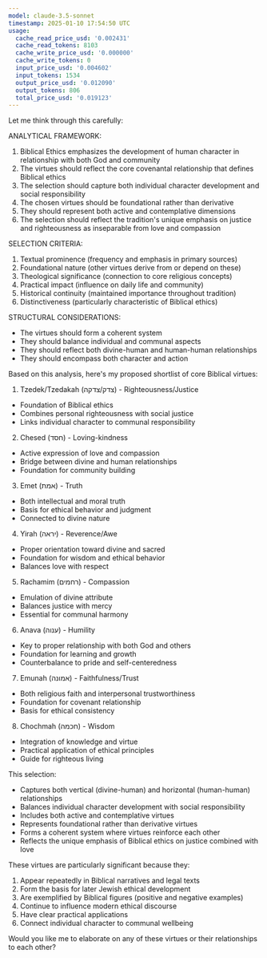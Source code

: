 ```yaml
---
model: claude-3.5-sonnet
timestamp: 2025-01-10 17:54:50 UTC
usage:
  cache_read_price_usd: '0.002431'
  cache_read_tokens: 8103
  cache_write_price_usd: '0.000000'
  cache_write_tokens: 0
  input_price_usd: '0.004602'
  input_tokens: 1534
  output_price_usd: '0.012090'
  output_tokens: 806
  total_price_usd: '0.019123'
---
```


Let me think through this carefully:

ANALYTICAL FRAMEWORK:
1. Biblical Ethics emphasizes the development of human character in relationship with both God and community
2. The virtues should reflect the core covenantal relationship that defines Biblical ethics
3. The selection should capture both individual character development and social responsibility
4. The chosen virtues should be foundational rather than derivative
5. They should represent both active and contemplative dimensions
6. The selection should reflect the tradition's unique emphasis on justice and righteousness as inseparable from love and compassion

SELECTION CRITERIA:
1. Textual prominence (frequency and emphasis in primary sources)
2. Foundational nature (other virtues derive from or depend on these)
3. Theological significance (connection to core religious concepts)
4. Practical impact (influence on daily life and community)
5. Historical continuity (maintained importance throughout tradition)
6. Distinctiveness (particularly characteristic of Biblical ethics)

STRUCTURAL CONSIDERATIONS:
- The virtues should form a coherent system
- They should balance individual and communal aspects
- They should reflect both divine-human and human-human relationships
- They should encompass both character and action

Based on this analysis, here's my proposed shortlist of core Biblical virtues:

1. Tzedek/Tzedakah (צדק/צדקה) - Righteousness/Justice
- Foundation of Biblical ethics
- Combines personal righteousness with social justice
- Links individual character to communal responsibility

2. Chesed (חסד) - Loving-kindness
- Active expression of love and compassion
- Bridge between divine and human relationships
- Foundation for community building

3. Emet (אמת) - Truth
- Both intellectual and moral truth
- Basis for ethical behavior and judgment
- Connected to divine nature

4. Yirah (יראה) - Reverence/Awe
- Proper orientation toward divine and sacred
- Foundation for wisdom and ethical behavior
- Balances love with respect

5. Rachamim (רחמים) - Compassion
- Emulation of divine attribute
- Balances justice with mercy
- Essential for communal harmony

6. Anava (ענוה) - Humility
- Key to proper relationship with both God and others
- Foundation for learning and growth
- Counterbalance to pride and self-centeredness

7. Emunah (אמונה) - Faithfulness/Trust
- Both religious faith and interpersonal trustworthiness
- Foundation for covenant relationship
- Basis for ethical consistency

8. Chochmah (חכמה) - Wisdom
- Integration of knowledge and virtue
- Practical application of ethical principles
- Guide for righteous living

This selection:
- Captures both vertical (divine-human) and horizontal (human-human) relationships
- Balances individual character development with social responsibility
- Includes both active and contemplative virtues
- Represents foundational rather than derivative virtues
- Forms a coherent system where virtues reinforce each other
- Reflects the unique emphasis of Biblical ethics on justice combined with love

These virtues are particularly significant because they:
1. Appear repeatedly in Biblical narratives and legal texts
2. Form the basis for later Jewish ethical development
3. Are exemplified by Biblical figures (positive and negative examples)
4. Continue to influence modern ethical discourse
5. Have clear practical applications
6. Connect individual character to communal wellbeing

Would you like me to elaborate on any of these virtues or their relationships to each other?